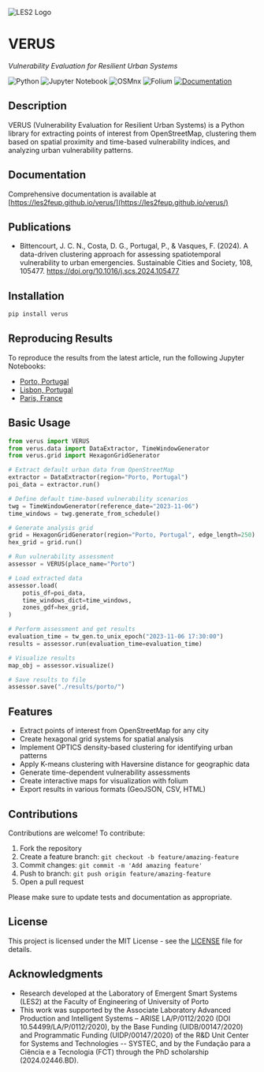 ![LES2 Logo](./src/figures/les2banner.png)

# VERUS

_Vulnerability Evaluation for Resilient Urban Systems_

![Python](https://img.shields.io/badge/Python-3.8%2B-blue?style=for-the-badge&logo=python)
![Jupyter Notebook](https://img.shields.io/badge/Jupyter-Notebook-orange?style=for-the-badge&logo=jupyter)
![OSMnx](https://img.shields.io/badge/OSMnx-1.1.1-blue?style=for-the-badge&logo=openstreetmap)
![Folium](https://img.shields.io/badge/Folium-0.12.1-green?style=for-the-badge&logo=folium)
[![Documentation](https://img.shields.io/badge/docs-latest-brightgreen?style=for-the-badge)](https://les2feup.github.io/verus/)

## Description

VERUS (Vulnerability Evaluation for Resilient Urban Systems) is a Python library for extracting points of interest from OpenStreetMap, clustering them based on spatial proximity and time-based vulnerability indices, and analyzing urban vulnerability patterns.

## Documentation

Comprehensive documentation is available at [https://les2feup.github.io/verus/](https://les2feup.github.io/verus/)

## Publications

-   Bittencourt, J. C. N., Costa, D. G., Portugal, P., & Vasques, F. (2024). A data-driven clustering approach for assessing spatiotemporal vulnerability to urban emergencies. Sustainable Cities and Society, 108, 105477. <https://doi.org/10.1016/j.scs.2024.105477>

## Installation

```bash
pip install verus
```

## Reproducing Results

To reproduce the results from the latest article, run the following Jupyter Notebooks:

-   [Porto, Portugal](./notebooks/experiments/01-Porto.ipynb)
-   [Lisbon, Portugal](./notebooks/experiments/02-Lisbon.ipynb)
-   [Paris, France](./notebooks/experiments/03-Paris.ipynb)

## Basic Usage

```python
from verus import VERUS
from verus.data import DataExtractor, TimeWindowGenerator
from verus.grid import HexagonGridGenerator

# Extract default urban data from OpenStreetMap
extractor = DataExtractor(region="Porto, Portugal")
poi_data = extractor.run()

# Define default time-based vulnerability scenarios
twg = TimeWindowGenerator(reference_date="2023-11-06")
time_windows = twg.generate_from_schedule()

# Generate analysis grid
grid = HexagonGridGenerator(region="Porto, Portugal", edge_length=250)
hex_grid = grid.run()

# Run vulnerability assessment
assessor = VERUS(place_name="Porto")

# Load extracted data
assessor.load(
    potis_df=poi_data,
    time_windows_dict=time_windows,
    zones_gdf=hex_grid,
)

# Perform assessment and get results
evaluation_time = tw_gen.to_unix_epoch("2023-11-06 17:30:00")
results = assessor.run(evaluation_time=evaluation_time)

# Visualize results
map_obj = assessor.visualize()

# Save results to file
assessor.save("./results/porto/")
```

## Features

-   Extract points of interest from OpenStreetMap for any city
-   Create hexagonal grid systems for spatial analysis
-   Implement OPTICS density-based clustering for identifying urban patterns
-   Apply K-means clustering with Haversine distance for geographic data
-   Generate time-dependent vulnerability assessments
-   Create interactive maps for visualization with folium
-   Export results in various formats (GeoJSON, CSV, HTML)

## Contributions

Contributions are welcome! To contribute:

1. Fork the repository
2. Create a feature branch: `git checkout -b feature/amazing-feature`
3. Commit changes: `git commit -m 'Add amazing feature'`
4. Push to branch: `git push origin feature/amazing-feature`
5. Open a pull request

Please make sure to update tests and documentation as appropriate.

## License

This project is licensed under the MIT License - see the [LICENSE](LICENSE) file for details.

## Acknowledgments

-   Research developed at the Laboratory of Emergent Smart Systems (LES2) at the Faculty of Engineering of University of Porto
-   This work was supported by the Associate Laboratory Advanced Production and Intelligent Systems – ARISE LA/P/0112/2020 (DOI 10.54499/LA/P/0112/2020), by the Base Funding (UIDB/00147/2020) and Programmatic Funding (UIDP/00147/2020) of the R\&D Unit Center for Systems and Technologies -- SYSTEC, and by the Fundação para a Ciência e a Tecnologia (FCT) through the PhD scholarship (2024.02446.BD).
